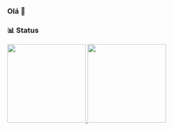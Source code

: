 ### Olá 👋

### 📊 Status

<!-- [![Top Langs](https://github-readme-stats.vercel.app/api/top-langs/?username=davilnv&layout=compact)](https://github.com/anuraghazra/github-readme-stats) -->

<div>
  <a href="https://github.com/davilnv">
  <img height="180em" src="https://github-readme-stats.vercel.app/api?username=davilnv&show_icons=true&theme=dracula&include_all_commits=true&count_private=true"/>
  <img height="180em" src="https://github-readme-stats.vercel.app/api/top-langs/?username=davilnv&layout=compact&langs_count=16&theme=dracula"/>
<div>
